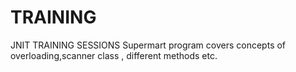 # TRAINING
JNIT TRAINING  SESSIONS
Supermart program covers concepts of overloading,scanner class , different methods etc.
